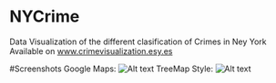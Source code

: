 # NYCrime
Data Visualization of the different clasification of Crimes in Ney York
Available on www.crimevisualization.esy.es

#Screenshots
Google Maps:
![Alt text](http://github.com/aluco100/NYCrime/screenshots/screen1.png)
TreeMap Style:
![Alt text](http://github.com/aluco100/NYCrime/screenshots/screen2.png)
